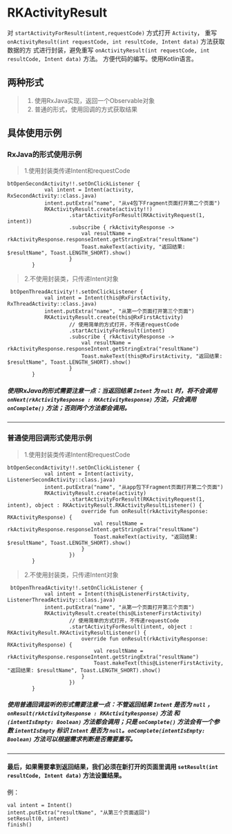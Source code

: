 # RKActivityResult
对 `startActivityForResult(intent,requestCode)` 方式打开 `Activity`，
重写 `onActivityResult(int requestCode, int resultCode, Intent data)` 方法获取数据的方
式进行封装，避免重写 `onActivityResult(int requestCode, int resultCode, Intent data)` 方法。
方便代码的编写。使用Kotlin语言。


## 两种形式
> 1. 使用RxJava实现，返回一个Observable对象
> 2. 普通的形式，使用回调的方式获取结果

## 具体使用示例
### RxJava的形式使用示例
> 1.使用封装类传递Intent和requestCode

    btOpenSecondActivity!!.setOnClickListener {
                val intent = Intent(activity, RxSecondActivity::class.java)
                intent.putExtra("name", "从v4包下Fragment页面打开第二个页面")
                RKActivityResult.create(activity!!)
                        .startActivityForResult(RKActivityRequest(1, intent))
                        .subscribe { rkActivityResponse ->
                            val resultName = rkActivityResponse.responseIntent.getStringExtra("resultName")
                            Toast.makeText(activity, "返回结果: $resultName", Toast.LENGTH_SHORT).show()
                        }
            }

> 2.不使用封装类，只传递Intent对象

     btOpenThreadActivity!!.setOnClickListener {
                val intent = Intent(this@RxFirstActivity, RxThreadActivity::class.java)
                intent.putExtra("name", "从第一个页面打开第三个页面")
                RKActivityResult.create(this@RxFirstActivity)
                        // 使用简单的方式打开，不传递requestCode
                        .startActivityForResult(intent)
                        .subscribe { rkActivityResponse ->
                            val resultName = rkActivityResponse.responseIntent.getStringExtra("resultName")
                            Toast.makeText(this@RxFirstActivity, "返回结果: $resultName", Toast.LENGTH_SHORT).show()
                        }
            }

##### **使用RxJava的形式需要注意一点：当返回结果 `Intent` 为 `null` 时，将不会调用 `onNext(rkActivityResponse : RKActivityResponse)` 方法，只会调用 `onComplete()` 方法；否则两个方法都会调用。**

---


### 普通使用回调形式使用示例
> 1.使用封装类传递Intent和requestCode

    btOpenSecondActivity!!.setOnClickListener {
                val intent = Intent(activity, ListenerSecondActivity::class.java)
                intent.putExtra("name", "从app包下Fragment页面打开第二个页面")
                RKActivityResult.create(activity)
                        .startActivityForResult(RKActivityRequest(1, intent), object : RKActivityResult.RKActivityResultListener() {
                            override fun onResult(rkActivityResponse: RKActivityResponse) {
                                val resultName = rkActivityResponse.responseIntent.getStringExtra("resultName")
                                Toast.makeText(activity, "返回结果: $resultName", Toast.LENGTH_SHORT).show()
                            }
                        })
            }

> 2.不使用封装类，只传递Intent对象

     btOpenThreadActivity!!.setOnClickListener {
                val intent = Intent(this@ListenerFirstActivity, ListenerThreadActivity::class.java)
                intent.putExtra("name", "从第一个页面打开第三个页面")
                RKActivityResult.create(this@ListenerFirstActivity)
                        // 使用简单的方式打开，不传递requestCode
                        .startActivityForResult(intent, object : RKActivityResult.RKActivityResultListener() {
                            override fun onResult(rkActivityResponse: RKActivityResponse) {
                                val resultName = rkActivityResponse.responseIntent.getStringExtra("resultName")
                                Toast.makeText(this@ListenerFirstActivity, "返回结果: $resultName", Toast.LENGTH_SHORT).show()
                            }
                        })
            }

##### **使用普通回调监听的形式需要注意一点：不管返回结果 `Intent` 是否为 `null` ， `onResult(rkActivityResponse : RKActivityResponse)` 方法 和 `(intentIsEmpty: Boolean)` 方法都会调用；只是 `onComplete()` 方法会有一个参数 `intentIsEmpty` 标识 `Intent` 是否为 `null`。`onComplete(intentIsEmpty: Boolean)` 方法可以根据需求判断是否需要重写。**

---

#### 最后，如果需要拿到返回结果，我们必须在新打开的页面里调用 `setResult(int resultCode, Intent data)` 方法设置结果。
例：

    val intent = Intent()
    intent.putExtra("resultName", "从第三个页面返回")
    setResult(0, intent)
    finish()
